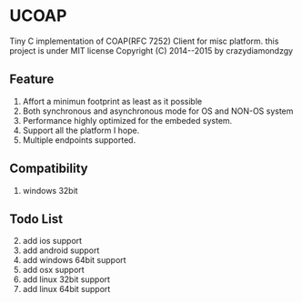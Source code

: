 # UCOAP
Tiny C implementation of COAP(RFC 7252) Client for misc platform. this project is under MIT license
Copyright (C) 2014--2015 by crazydiamondzgy

## Feature

1. Affort a minimun footprint as least as it possible
2. Both synchronous and asynchronous mode for OS and NON-OS system
3. Performance highly optimized for the embeded system.
4. Support all the platform I hope.
5. Multiple endpoints supported.  

## Compatibility
1. windows 32bit

## Todo List
2. add ios support
3. add android support
5. add windows 64bit support
6. add osx support
7. add linux 32bit support
8. add linux 64bit support
